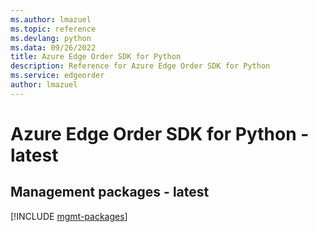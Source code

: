 ```yaml
---
ms.author: lmazuel
ms.topic: reference
ms.devlang: python
ms.data: 09/26/2022
title: Azure Edge Order SDK for Python
description: Reference for Azure Edge Order SDK for Python
ms.service: edgeorder
author: lmazuel
---
```

# Azure Edge Order SDK for Python - latest

## Management packages - latest
[!INCLUDE [mgmt-packages](edge-order-mgmt-index.md)]